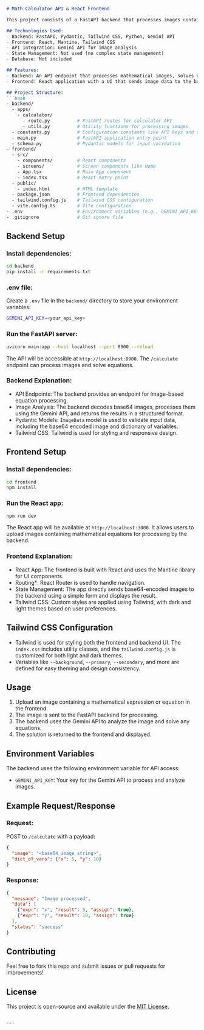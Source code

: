 
```markdown
# Math Calculator API & React Frontend

This project consists of a FastAPI backend that processes images containing mathematical expressions and a React frontend to interact with the API. The backend utilizes the Gemini API to analyze and solve equations, while the frontend is built with React and Mantine.

## Technologies Used:
- Backend: FastAPI, Pydantic, Tailwind CSS, Python, Gemini API
- Frontend: React, Mantine, Tailwind CSS
- API Integration: Gemini API for image analysis
- State Management: Not used (no complex state management)
- Database: Not included

## Features:
- Backend: An API endpoint that processes mathematical images, solves equations, and returns the result.
- Frontend: React application with a UI that sends image data to the backend for processing.

## Project Structure:
```bash
- backend/
  - apps/
    - calculator/
      - route.py          # FastAPI routes for calculator API
      - utils.py          # Utility functions for processing images
  - constants.py          # Configuration constants like API keys and server details
  - main.py               # FastAPI application entry point
  - schema.py             # Pydantic models for input validation
- frontend/
  - src/
    - components/         # React components
    - screens/            # Screen components like Home
    - App.tsx             # Main App component
    - index.tsx           # React entry point
  - public/
    - index.html          # HTML template
  - package.json          # Frontend dependencies
  - tailwind.config.js    # Tailwind CSS configuration
  - vite.config.ts        # Vite configuration
- .env                    # Environment variables (e.g., GEMINI_API_KEY)
- .gitignore              # Git ignore file
```

## Backend Setup

### Install dependencies:
```bash
cd backend
pip install -r requirements.txt
```

### .env file:
Create a `.env` file in the `backend/` directory to store your environment variables:

```bash
GEMINI_API_KEY=<your_api_key>
```

### Run the FastAPI server:
```bash
uvicorn main:app --host localhost --port 8900 --reload
```

The API will be accessible at `http://localhost:8900`. The `/calculate` endpoint can process images and solve equations.

### Backend Explanation:
- API Endpoints: The backend provides an endpoint for image-based equation processing.
- Image Analysis: The backend decodes base64 images, processes them using the Gemini API, and returns the results in a structured format.
- Pydantic Models: `ImageData` model is used to validate input data, including the base64 encoded image and dictionary of variables.
- Tailwind CSS: Tailwind is used for styling and responsive design.

## Frontend Setup

### Install dependencies:
```bash
cd frontend
npm install
```

### Run the React app:
```bash
npm run dev
```

The React app will be available at `http://localhost:3000`. It allows users to upload images containing mathematical equations for processing by the backend.

### Frontend Explanation:
- React App: The frontend is built with React and uses the Mantine library for UI components.
- Routing*: React Router is used to handle navigation.
- State Management: The app directly sends base64-encoded images to the backend using a simple form and displays the result.
- Tailwind CSS: Custom styles are applied using Tailwind, with dark and light themes based on user preferences.

## Tailwind CSS Configuration
- Tailwind is used for styling both the frontend and backend UI. The `index.css` includes utility classes, and the `tailwind.config.js` is customized for both light and dark themes.
- Variables like `--background`, `--primary`, `--secondary`, and more are defined for easy theming and design consistency.

## Usage

1. Upload an image containing a mathematical expression or equation in the frontend.
2. The image is sent to the FastAPI backend for processing.
3. The backend uses the Gemini API to analyze the image and solve any equations.
4. The solution is returned to the frontend and displayed.

## Environment Variables

The backend uses the following environment variable for API access:

- `GEMINI_API_KEY`: Your key for the Gemini API to process and analyze images.

## Example Request/Response

### Request:
POST to `/calculate` with a payload:

```json
{
  "image": "<base64_image_string>",
  "dict_of_vars": {"x": 5, "y": 10}
}
```

### Response:
```json
{
  "message": "Image processed",
  "data": [
    {"expr": "x", "result": 5, "assign": true},
    {"expr": "y", "result": 10, "assign": true}
  ],
  "status": "success"
}
```

## Contributing

Feel free to fork this repo and submit issues or pull requests for improvements!

## License

This project is open-source and available under the [MIT License](LICENSE).
```

---


